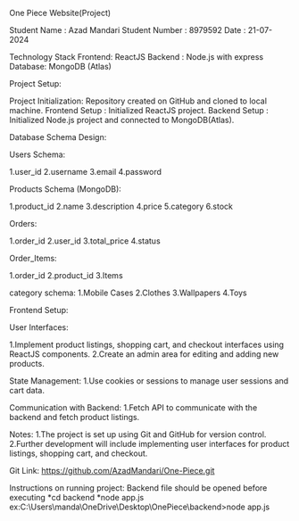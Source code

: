 One Piece Website(Project)

Student Name   : Azad Mandari
Student Number : 8979592
Date           : 21-07-2024


Technology Stack
Frontend: ReactJS
Backend :  Node.js with express
Database: MongoDB (Atlas)


Project Setup:

Project Initialization: Repository created on GitHub and cloned to local machine.
Frontend Setup        : Initialized ReactJS project.
Backend Setup         : Initialized Node.js project and connected to MongoDB(Atlas).


Database Schema Design:

Users Schema:

1.user_id
2.username
3.email
4.password


Products Schema (MongoDB):

1.product_id
2.name
3.description
4.price
5.category
6.stock


Orders:

1.order_id
2.user_id
3.total_price
4.status

Order_Items:

1.order_id
2.product_id
3.Items

category schema:
1.Mobile Cases
2.Clothes
3.Wallpapers
4.Toys

Frontend Setup:

User Interfaces:

1.Implement product listings, shopping cart, and checkout interfaces using ReactJS components.
2.Create an admin area for editing and adding new products.


State Management:
1.Use cookies or sessions to manage user sessions and cart data.

Communication with Backend:
1.Fetch API to communicate with the backend and fetch product listings.


Notes:
1.The project is set up using Git and GitHub for version control.
2.Further development will include implementing user interfaces for product listings, shopping cart, and checkout.

Git Link:
https://github.com/AzadMandari/One-Piece.git


Instructions on running project:
Backend file should be opened before executing
*cd backend
*node app.js
ex:C:\Users\manda\OneDrive\Desktop\OnePiece\backend>node app.js

